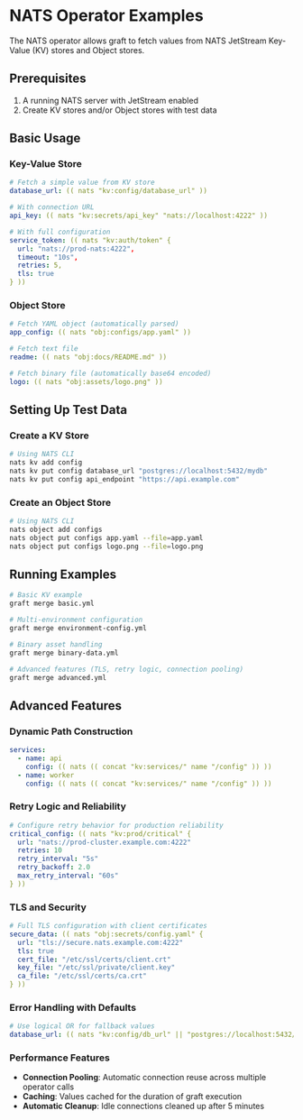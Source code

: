 # NATS Operator Examples

The NATS operator allows graft to fetch values from NATS JetStream Key-Value (KV) stores and Object stores.

## Prerequisites

1. A running NATS server with JetStream enabled
2. Create KV stores and/or Object stores with test data

## Basic Usage

### Key-Value Store

```yaml
# Fetch a simple value from KV store
database_url: (( nats "kv:config/database_url" ))

# With connection URL
api_key: (( nats "kv:secrets/api_key" "nats://localhost:4222" ))

# With full configuration
service_token: (( nats "kv:auth/token" {
  url: "nats://prod-nats:4222",
  timeout: "10s",
  retries: 5,
  tls: true
} ))
```

### Object Store

```yaml
# Fetch YAML object (automatically parsed)
app_config: (( nats "obj:configs/app.yaml" ))

# Fetch text file
readme: (( nats "obj:docs/README.md" ))

# Fetch binary file (automatically base64 encoded)
logo: (( nats "obj:assets/logo.png" ))
```

## Setting Up Test Data

### Create a KV Store

```bash
# Using NATS CLI
nats kv add config
nats kv put config database_url "postgres://localhost:5432/mydb"
nats kv put config api_endpoint "https://api.example.com"
```

### Create an Object Store

```bash
# Using NATS CLI
nats object add configs
nats object put configs app.yaml --file=app.yaml
nats object put configs logo.png --file=logo.png
```

## Running Examples

```bash
# Basic KV example
graft merge basic.yml

# Multi-environment configuration
graft merge environment-config.yml

# Binary asset handling
graft merge binary-data.yml

# Advanced features (TLS, retry logic, connection pooling)
graft merge advanced.yml
```

## Advanced Features

### Dynamic Path Construction

```yaml
services:
  - name: api
    config: (( nats (( concat "kv:services/" name "/config" )) ))
  - name: worker
    config: (( nats (( concat "kv:services/" name "/config" )) ))
```

### Retry Logic and Reliability

```yaml
# Configure retry behavior for production reliability
critical_config: (( nats "kv:prod/critical" {
  url: "nats://prod-cluster.example.com:4222"
  retries: 10
  retry_interval: "5s"
  retry_backoff: 2.0
  max_retry_interval: "60s"
} ))
```

### TLS and Security

```yaml
# Full TLS configuration with client certificates
secure_data: (( nats "obj:secrets/config.yaml" {
  url: "tls://secure.nats.example.com:4222"
  tls: true
  cert_file: "/etc/ssl/certs/client.crt"
  key_file: "/etc/ssl/private/client.key"
  ca_file: "/etc/ssl/certs/ca.crt"
} ))
```

### Error Handling with Defaults

```yaml
# Use logical OR for fallback values
database_url: (( nats "kv:config/db_url" || "postgres://localhost:5432/default" ))
```

### Performance Features

- **Connection Pooling**: Automatic connection reuse across multiple operator calls
- **Caching**: Values cached for the duration of graft execution
- **Automatic Cleanup**: Idle connections cleaned up after 5 minutes
